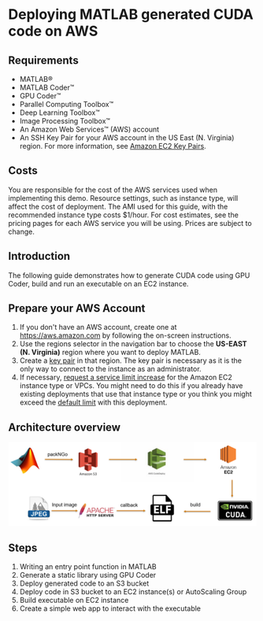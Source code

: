 # Deploying MATLAB generated CUDA code on AWS

## Requirements
- MATLAB® 
- MATLAB Coder™
- GPU Coder™
- Parallel Computing Toolbox™ 
- Deep Learning Toolbox™ 
- Image Processing Toolbox™ 
- An Amazon Web Services™ (AWS) account
- An SSH Key Pair for your AWS account in the US East (N. Virginia) region. For more information, see [Amazon EC2 Key Pairs](https://docs.aws.amazon.com/AWSEC2/latest/UserGuide/ec2-key-pairs.html).

## Costs

You are responsible for the cost of the AWS services used when implementing this demo.  Resource settings, such as instance type, will affect the cost of deployment. The AMI used for this guide, with the recommended instance type costs $1/hour. For cost estimates, see the pricing pages for each AWS service you will be using. Prices are subject to change.

## Introduction

The following guide demonstrates how to generate CUDA code using GPU Coder, build and run an executable on an EC2 instance.

## Prepare your AWS Account

1. If you don't have an AWS account, create one at https://aws.amazon.com by following the on-screen instructions.
2. Use the regions selector in the navigation bar to choose the **US-EAST (N. Virginia)** region where you want to deploy MATLAB.
3. Create a [key pair](https://docs.aws.amazon.com/AWSEC2/latest/UserGuide/ec2-key-pairs.html) in that region.  The key pair is necessary as it is the only way to connect to the instance as an administrator.
4. If necessary, [request a service limit increase](https://console.aws.amazon.com/support/home#/case/create?issueType=service-limit-increase&limitType=service-code-) for the Amazon EC2 instance type or VPCs.  You might need to do this if you already have existing deployments that use that instance type or you think you might exceed the [default limit](http://docs.aws.amazon.com/AWSEC2/latest/UserGuide/ec2-resource-limits.html) with this deployment.

## Architecture overview

![alt text](/Architecture.PNG?raw=true)
      
## Steps

1. Writing an entry point function in MATLAB
2. Generate a static library using GPU Coder
3. Deploy generated code to an S3 bucket
4. Deploy code in S3 bucket to an EC2 instance(s) or AutoScaling Group 
5. Build executable on EC2 instance
6. Create a simple web app to interact with the executable

















